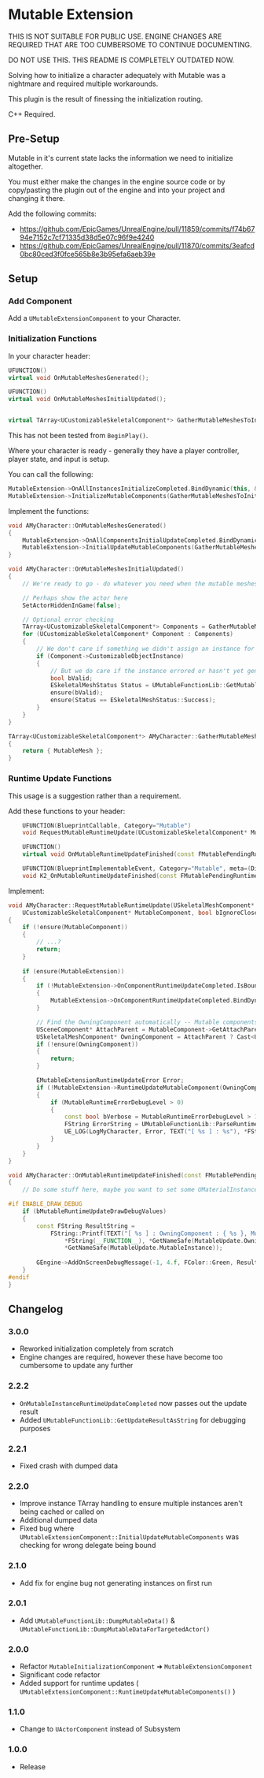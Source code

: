 # Mutable Extension

THIS IS NOT SUITABLE FOR PUBLIC USE. ENGINE CHANGES ARE REQUIRED THAT ARE TOO CUMBERSOME TO CONTINUE DOCUMENTING.

DO NOT USE THIS. THIS README IS COMPLETELY OUTDATED NOW.

Solving how to initialize a character adequately with Mutable was a nightmare and required multiple workarounds.

This plugin is the result of finessing the initialization routing.

C++ Required.

## Pre-Setup

Mutable in it's current state lacks the information we need to initialize altogether.

You must either make the changes in the engine source code or by copy/pasting the plugin out of the engine and into your project and changing it there.

Add the following commits:
* https://github.com/EpicGames/UnrealEngine/pull/11859/commits/f74b6794e7152c7cf71335d38d5e07c96f9e4240
* https://github.com/EpicGames/UnrealEngine/pull/11870/commits/3eafcd0bc80ced3f0fce565b8e3b95efa6aeb39e

## Setup

### Add Component

Add a `UMutableExtensionComponent` to your Character.

### Initialization Functions

In your character header:

```cpp
UFUNCTION()
virtual void OnMutableMeshesGenerated();

UFUNCTION()
virtual void OnMutableMeshesInitialUpdated();


virtual TArray<UCustomizableSkeletalComponent*> GatherMutableMeshesToInitialize() const;
```

This has not been tested from `BeginPlay()`.

Where your character is ready - generally they have a player controller, player state, and input is setup.

You can call the following:

```cpp
MutableExtension->OnAllInstancesInitializeCompleted.BindDynamic(this, &ThisClass::OnMutableMeshesGenerated);
MutableExtension->InitializeMutableComponents(GatherMutableMeshesToInitialize());
```

Implement the functions:

```cpp
void AMyCharacter::OnMutableMeshesGenerated()
{
	MutableExtension->OnAllComponentsInitialUpdateCompleted.BindDynamic(this, &ThisClass::OnMutableMeshesInitialUpdated);
	MutableExtension->InitialUpdateMutableComponents(GatherMutableMeshesToInitialize(), true, true);
}

void AMyCharacter::OnMutableMeshesInitialUpdated()
{
	// We're ready to go - do whatever you need when the mutable meshes are ready

	// Perhaps show the actor here
	SetActorHiddenInGame(false);

	// Optional error checking
	TArray<UCustomizableSkeletalComponent*> Components = GatherMutableMeshesToInitialize();
	for (UCustomizableSkeletalComponent* Component : Components)
	{
		// We don't care if something we didn't assign an instance for failed
		if (Component->CustomizableObjectInstance)
		{
			// But we do care if the instance errored or hasn't yet generated
			bool bValid;
			ESkeletalMeshStatus Status = UMutableFunctionLib::GetMutableComponentStatus(Component, bValid);
			ensure(bValid);
			ensure(Status == ESkeletalMeshStatus::Success);
		}
	}
}

TArray<UCustomizableSkeletalComponent*> AMyCharacter::GatherMutableMeshesToInitialize() const
{
	return { MutableMesh };
}
```

### Runtime Update Functions

This usage is a suggestion rather than a requirement.

Add these functions to your header:

```cpp
	UFUNCTION(BlueprintCallable, Category="Mutable")
	void RequestMutableRuntimeUpdate(UCustomizableSkeletalComponent* MutableComponent, bool bIgnoreCloseDist = false, bool bForceHighPriority = false);

	UFUNCTION()
	virtual void OnMutableRuntimeUpdateFinished(const FMutablePendingRuntimeUpdate& MutableUpdate);

	UFUNCTION(BlueprintImplementableEvent, Category="Mutable", meta=(DisplayName="On Mutable Runtime Update Finished"))
	void K2_OnMutableRuntimeUpdateFinished(const FMutablePendingRuntimeUpdate& MutableUpdate);
```

Implement:

```cpp
void AMyCharacter::RequestMutableRuntimeUpdate(USkeletalMeshComponent* OwningComponent,
	UCustomizableSkeletalComponent* MutableComponent, bool bIgnoreCloseDist, bool bForceHighPriority)
{
	if (!ensure(MutableComponent))
	{
		// ...?
		return;
	}
	
	if (ensure(MutableExtension))
	{
		if (!MutableExtension->OnComponentRuntimeUpdateCompleted.IsBoundToObject(this))
		{
			MutableExtension->OnComponentRuntimeUpdateCompleted.BindDynamic(this, &ThisClass::OnMutableRuntimeUpdateFinished);
		}

		// Find the OwningComponent automatically -- Mutable components are added directly under skeletal mesh components
		USceneComponent* AttachParent = MutableComponent->GetAttachParent();
		USkeletalMeshComponent* OwningComponent = AttachParent ? Cast<USkeletalMeshComponent>(AttachParent) : nullptr;
		if (!ensure(OwningComponent))
		{
			return;
		}

		EMutableExtensionRuntimeUpdateError Error;
		if (!MutableExtension->RuntimeUpdateMutableComponent(OwningComponent, MutableComponent, Error, bIgnoreCloseDist, bForceHighPriority))
		{
			if (MutableRuntimeErrorDebugLevel > 0)
			{
				const bool bVerbose = MutableRuntimeErrorDebugLevel > 1;
				FString ErrorString = UMutableFunctionLib::ParseRuntimeUpdateError(Error, bVerbose);
				UE_LOG(LogMyCharacter, Error, TEXT("[ %s ] : %s"), *FString(__FUNCTION__), *ErrorString);
			}
		}
	}
}

void AMyCharacter::OnMutableRuntimeUpdateFinished(const FMutablePendingRuntimeUpdate& MutableUpdate)
{
	// Do some stuff here, maybe you want to set some UMaterialInstanceDynamic on the MutableUpdate->OwningComponent?

#if ENABLE_DRAW_DEBUG
	if (bMutableRuntimeUpdateDrawDebugValues)
	{
		const FString ResultString =
			FString::Printf(TEXT("[ %s ] : OwningComponent : { %s }, MutableComponent : { %s }, MutableInstance : { %s }"),
				*FString(__FUNCTION__), *GetNameSafe(MutableUpdate.OwningComponent), *GetNameSafe(MutableUpdate.MutableComponent),
				*GetNameSafe(MutableUpdate.MutableInstance));
		
		GEngine->AddOnScreenDebugMessage(-1, 4.f, FColor::Green, ResultString);
	}
#endif
}
```

## Changelog

### 3.0.0
* Reworked initialization completely from scratch
* Engine changes are required, however these have become too cumbersome to update any further


### 2.2.2
* `OnMutableInstanceRuntimeUpdateCompleted` now passes out the update result
* Added `UMutableFunctionLib::GetUpdateResultAsString` for debugging purposes

### 2.2.1
* Fixed crash with dumped data

### 2.2.0
* Improve instance TArray handling to ensure multiple instances aren't being cached or called on
* Additional dumped data
* Fixed bug where `UMutableExtensionComponent::InitialUpdateMutableComponents` was checking for wrong delegate being bound

### 2.1.0
* Add fix for engine bug not generating instances on first run

### 2.0.1
* Add `UMutableFunctionLib::DumpMutableData()` & `UMutableFunctionLib::DumpMutableDataForTargetedActor()`

### 2.0.0
* Refactor `MutableInitializationComponent` ➜ `MutableExtensionComponent`
* Significant code refactor
* Added support for runtime updates ( `UMutableExtensionComponent::RuntimeUpdateMutableComponents()` )

### 1.1.0
* Change to `UActorComponent` instead of Subsystem

### 1.0.0
* Release